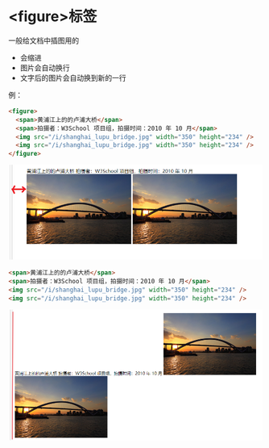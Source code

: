 # \<figure>标签
一般给文档中插图用的  
+ 会缩进  
+ 图片会自动换行  
+ 文字后的图片会自动换到新的一行  

例：  
```HTML
<figure>
  <span>黄浦江上的的卢浦大桥</span>
  <span>拍摄者：W3School 项目组，拍摄时间：2010 年 10 月</span>
  <img src="/i/shanghai_lupu_bridge.jpg" width="350" height="234" />
  <img src="/i/shanghai_lupu_bridge.jpg" width="350" height="234" />
</figure>
```
![image](./assets/figure-1.png)

```HTML
<span>黄浦江上的的卢浦大桥</span>
<span>拍摄者：W3School 项目组，拍摄时间：2010 年 10 月</span>
<img src="/i/shanghai_lupu_bridge.jpg" width="350" height="234" />
<img src="/i/shanghai_lupu_bridge.jpg" width="350" height="234" />
```

![image](./assets/figure-2.png)